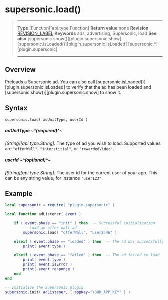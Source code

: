 # supersonic.load()

> --------------------- ------------------------------------------------------------------------------------------
> __Type__              [Function][api.type.Function]
> __Return value__      none
> __Revision__          [REVISION_LABEL](REVISION_URL)
> __Keywords__          ads, advertising, Supersonic, load
> __See also__          [supersonic.show()][plugin.supersonic.show]
>						[supersonic.isLoaded()][plugin.supersonic.isLoaded]
>						[supersonic.*][plugin.supersonic]
> --------------------- ------------------------------------------------------------------------------------------


## Overview

Preloads a Supersonic ad. You can also call [supersonic.isLoaded()][plugin.supersonic.isLoaded] to verify that the ad has been loaded and [supersonic.show()][plugin.supersonic.show] to show it.


## Syntax

	supersonic.load( adUnitType, userId )

##### adUnitType ~^(required)^~
_[String][api.type.String]._ The type of ad you wish to load. Supported values are `"offerWall"`, `"interstitial"`, or `"rewardedVideo"`.

##### userId ~^(optional)^~
_[String][api.type.String]._ The user id for the current user of your app. This can be any string value, for instance `"user123"`.

## Example

``````lua
local supersonic = require( "plugin.supersonic" )

local function adListener( event )

	if ( event.phase == "init" ) then  -- Successful initialization
		-- Load an offer wall ad
		supersonic.load( "offerWall", "user2546" )

	elseif ( event.phase == "loaded" ) then  -- The ad was successfully loaded
		print( event.type )

	elseif ( event.phase == "failed" ) then  -- The ad failed to load
		print( event.type )
		print( event.isError )
		print( event.response )
	end
end

-- Initialize the Supersonic plugin
supersonic.init( adListener, { appKey="YOUR_APP_KEY" } )
``````
